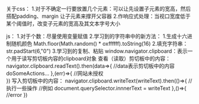 关于css：
1.对于不确定一行要放置几个元素：可以让先设置子元素的宽高，然后搭配padding、margin 让子元素来撑开父容器
2.作响应式处理：当视口宽度低于某个阈值时，改变子元素的宽高及其文本字号大小

js：
1.对于个数：尽量使用变量赋值
2.学习到的字符串中的新方法：
    1.生成十六进制随机颜色
    Math.floor(Math.random() * oxffffff).toString(16)
    2.填充字符串：
    str.padStart(6,"0")
3.学习到的复制、粘贴
    window.navigator.clipboard：表示一个用于读写剪切板内容的clipboard对象
    查看（读取）剪切板中的内容：
    navigator.clipboard.readText().then(data=>{
        //data表示剪切板中的内容
        doSomeActions...
    },(err)=>{
        //网站未授权    
    })
    写入剪切板中的内容：
    navigator.clipboard.writeText(writeText).then(()=>{
        //执行一些操作
        //例如
        document.querySelector.innnerText = writeText
    },()=>{
        //error
    })